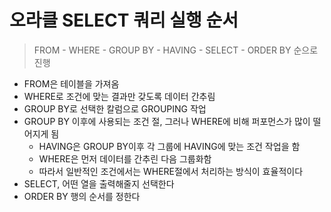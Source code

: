 # 오라클 SELECT 쿼리 실행 순서

> FROM - WHERE - GROUP BY - HAVING - SELECT - ORDER BY 순으로 진행

- FROM은 테이블을 가져옴
- WHERE로 조건에 맞는 결과만 갖도록 데이터 간추림
- GROUP BY로 선택한 칼럼으로 GROUPING 작업
- GROUP BY 이후에 사용되는 조건 절, 그러나 WHERE에 비해 퍼포먼스가 많이 떨어지게 됨
  - HAVING은 GROUP BY이후 각 그룹에 HAVING에 맞는 조건 작업을 함
  - WHERE은 먼저 데이터를 간추린 다음 그룹화함
  - 따라서 일반적인 조건에서는 WHERE절에서 처리하는 방식이 효율적이다
- SELECT, 어떤 열을 출력해줄지 선택한다
- ORDER BY 행의 순서를 정한다

